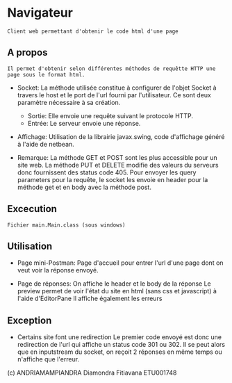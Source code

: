 # Navigateur
    Client web permettant d'obtenir le code html d'une page
    
## A propos
    Il permet d'obtenir selon différentes méthodes de requêtte HTTP une page sous le format html.

- Socket:
    La méthode utilisée constitue à configurer de l'objet Socket à travers le host et le port de l'url fourni par l'utilisateur. Ce sont deux paramètre nécessaire à sa création.
    * Sortie: Elle envoie une requête suivant le protocole HTTP.
    * Entrée: Le serveur envoie une réponse.

- Affichage:
    Utilisation de la librairie javax.swing, code d'affichage généré à l'aide de netbean.

* Remarque:
    La méthode GET et POST sont les plus accessible pour un site web.
    La méthode PUT et DELETE modifie des valeurs du serveurs donc fournissent des status code 405.
    Pour envoyer les query parameters pour la requête, le socket les envoie en header pour la méthode get et en body avec la méthode post.

## Excecution
    Fichier main.Main.class (sous windows)

## Utilisation
    
- Page mini-Postman:
    Page d'accueil pour entrer l'url d'une page dont on veut voir la réponse envoyé.

- Page de réponses:
    On affiche le header et le body de la réponse
    Le preview permet de voir l'état du site en html (sans css et javascript) à l'aide d'EditorPane
    Il affiche également les erreurs

## Exception

- Certains site font une redirection
    Le premier code envoyé est donc une redirection de l'url qui affiche un status code 301 ou 302.
    Il se peut alors que en inputstream du socket, on reçoit 2 réponses en même temps ou n'affiche que l'erreur.

(c) ANDRIAMAMPIANDRA Diamondra Fitiavana ETU001748
